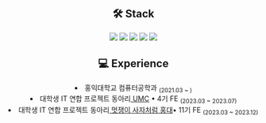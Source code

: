 <div align=center>

<h2>🛠 Stack</h2>
<img src="https://img.shields.io/badge/React-61DAFB?style=flat-square&logo=React&logoColor=white"/>
<img src="https://img.shields.io/badge/JavaScript-F7DF1E?style=flat-square&logo=Javascript&logoColor=ffffff"/>
<img src="https://img.shields.io/badge/flutter-02569B?style=flat-square&logo=flutter&logoColor=white">
<img src="https://img.shields.io/badge/python-3776AB?style=flat-square&logo=python&logoColor=white"> 
<img src="https://img.shields.io/badge/c++-00599C?style=flat-square&logo=c%2B%2B&logoColor=white">
<br>

<h2>💻 Experience</h2>
<li> 홍익대학교 컴퓨터공학과 <sub>(2021.03 ~ )</sub></li>
<li> 대학생 IT 연합 프로젝트 동아리<a href="https://github.com/HIUMC"> UMC</a> • 4기 FE <sub>(2023.03 ~ 2023.07)</sub></li>
<li> 대학생 IT 연합 프로젝트 동아리<a href=https://likelionhongik.com/"> 멋쟁이 사자처럼 홍대</a>• 11기 FE <sub>(2023.03 ~ 2023.12)</sub></li>

